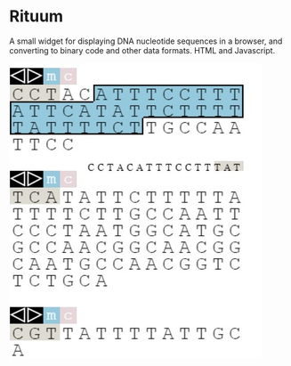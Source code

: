 # Rituum
A small widget for displaying DNA nucleotide sequences in a browser, and converting to binary code and other data formats. HTML and Javascript.

![Screenshot](ss13062021.jpg)
